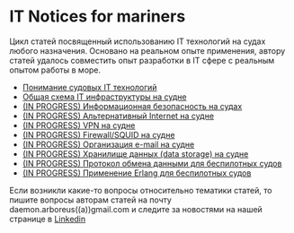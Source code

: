 # IT Notices for mariners

Цикл статей посвященный использованию IT технологий на судах любого назначения. Основано на реальном опыте применения, автору статей удалось совместить опыт разработки в IT сфере с реальным опытом работы в море.

* [Понимание судовых IT технологий](https://github.com/ArboreusSystems/arboreus_articles/blob/master/it_notice_for_mariners/undestanding_vessel_it/rus.understanding_vessel_it.md)
* [Общая схема IT инфраструктуры на судне](https://github.com/ArboreusSystems/arboreus_articles/blob/master/it_notice_for_mariners/vessel_it_infrastructure/rus.vessel_it_infrastructure.md)
* [(IN PROGRESS) Информационная безопасность на судах](https://github.com/ArboreusSystems/arboreus_articles/blob/master/it_notice_for_mariners/vessel_informational_security/rus.vessel_informational_security.md)
* [(IN PROGRESS) Альтернативный Internet на судне](https://github.com/ArboreusSystems/arboreus_articles/blob/master/it_notice_for_mariners/alternative_internet_connection/rus.alternative_internet_connection.md)
* [(IN PROGRESS) VPN на судне](https://github.com/ArboreusSystems/arboreus_articles/blob/master/it_notice_for_mariners/organising_vessel_vpn/rus.organising_vessel_vpn.md)
* [(IN PROGRESS) Firewall/SQUID на судне](https://github.com/ArboreusSystems/arboreus_articles/blob/master/it_notice_for_mariners/vessel_firewall_squid/rus.vessel_firewall_squid.md)
* [(IN PROGRESS) Организация e-mail на судне](https://github.com/ArboreusSystems/arboreus_articles/blob/master/it_notice_for_mariners/vessel_email/rus.vessel_email.md)
* [(IN PROGRESS) Хранилище данных (data storage) на судне](https://github.com/ArboreusSystems/arboreus_articles/blob/master/it_notice_for_mariners/vessel_data_storage/rus.vessel_data_storage.md)
* [(IN PROGRESS) Протокол обмена данными для беспилотных судов](https://github.com/ArboreusSystems/arboreus_articles/blob/master/it_notice_for_mariners/data_exchange_protocol_for_unmanned_vessels/rus.data_exchange_protocol_for_unmanned_vessels.md)
* [(IN PROGRESS) Применение Erlang для беспилотных судов](https://github.com/ArboreusSystems/arboreus_articles/blob/master/it_notice_for_mariners/erlang_for_unmanned_vessels/rus.erlang_for_unmanned_vessels.md)

Если возникли какие-то вопросы относительно тематики статей, то пишите вопросы авторам статей на почту daemon.arboreus((a))gmail.com и следите за новостями на нашей странице в [Linkedin](https://www.linkedin.com/company/arboreus-systems/)